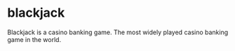 # blackjack
Blackjack is a casino banking game. The most widely played casino banking game in the world.
